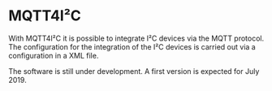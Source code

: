 # MQTT4I²C
With MQTT4I²C it is possible to integrate I²C devices via the MQTT protocol. The configuration for the integration of the I²C devices is carried out via a configuration in a XML file.

The software is still under development. A first version is expected for July 2019. 
